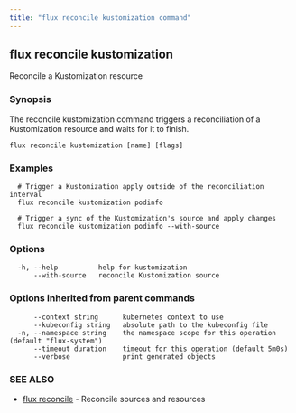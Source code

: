 ```yaml
---
title: "flux reconcile kustomization command"
---
```

## flux reconcile kustomization

Reconcile a Kustomization resource

### Synopsis


The reconcile kustomization command triggers a reconciliation of a Kustomization resource and waits for it to finish.

```
flux reconcile kustomization [name] [flags]
```

### Examples

```
  # Trigger a Kustomization apply outside of the reconciliation interval
  flux reconcile kustomization podinfo

  # Trigger a sync of the Kustomization's source and apply changes
  flux reconcile kustomization podinfo --with-source
```

### Options

```
  -h, --help          help for kustomization
      --with-source   reconcile Kustomization source
```

### Options inherited from parent commands

```
      --context string      kubernetes context to use
      --kubeconfig string   absolute path to the kubeconfig file
  -n, --namespace string    the namespace scope for this operation (default "flux-system")
      --timeout duration    timeout for this operation (default 5m0s)
      --verbose             print generated objects
```

### SEE ALSO

* [flux reconcile](/cmd/flux_reconcile/)	 - Reconcile sources and resources

